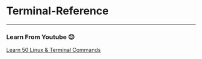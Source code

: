 # Terminal-Reference

---
### Learn From Youtube :blush:
[Learn 50 Linux & Terminal Commands](https://www.youtube.com/watch?v=ZtqBQ68cfJc&t=8472s)

